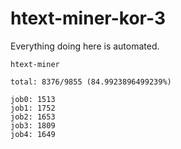 # htext-miner-kor-3

Everything doing here is automated.

```
htext-miner

total: 8376/9855 (84.9923896499239%)

job0: 1513
job1: 1752
job2: 1653
job3: 1809
job4: 1649
```